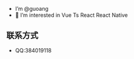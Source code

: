 - I’m @guoang
- 👀 I’m interested in Vue Ts React React Native
## 联系方式
- QQ:384019118

<!---
guoang6/guoang6 is a ✨ special ✨ repository because its `README.md` (this file) appears on your GitHub profile.
You can click the Preview link to take a look at your changes.
--->
